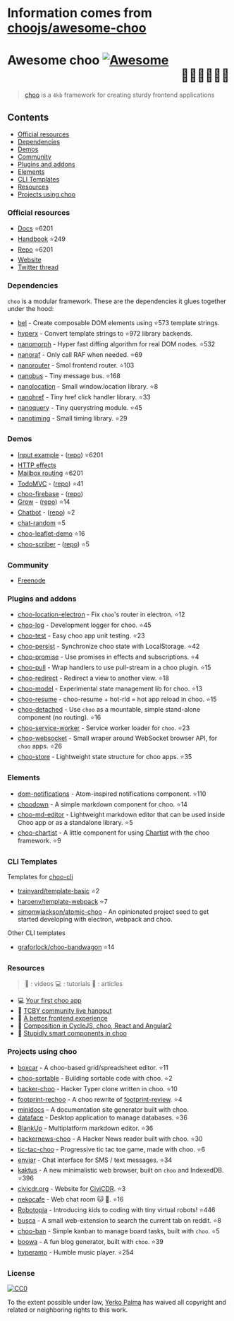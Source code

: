 # Information comes from [choojs/awesome-choo](https://github.com/choojs/awesome-choo)
# Awesome choo [![Awesome](https://cdn.rawgit.com/sindresorhus/awesome/d7305f38d29fed78fa85652e3a63e154dd8e8829/media/badge.svg)](https://github.com/sindresorhus/awesome) <div align="right">:steam_locomotive::train::train::train::train::train:</div>

> [choo](https://choo.io/) is a `4kb` framework for creating
> sturdy frontend applications

## Contents

- [Official resources](#official-resources)
- [Dependencies](#dependencies)
- [Demos](#demos)
- [Community](#community)
- [Plugins and addons](#plugins-and-addons)
- [Elements](#elements)
- [CLI Templates](#cli-templates)
- [Resources](#resources)
- [Projects using choo](#projects-using-choo)

### Official resources

- [Docs](https://github.com/yoshuawuyts/choo/blob/master/README.md) :star:6201
- [Handbook](https://github.com/yoshuawuyts/choo-handbook) :star:249
- [Repo](https://github.com/yoshuawuyts/choo) :star:6201
- [Website](https://choo.io/)
- [Twitter thread](https://twitter.com/yoshuawuyts/status/730087077803528193)

### Dependencies
`choo` is a modular framework. These are the dependencies it glues together
under the hood:

- [bel](https://github.com/shama/bel) - Create composable DOM elements using :star:573
  template strings.
- [hyperx](https://github.com/substack/hyperx) - Convert template strings to :star:972
  library backends.
- [nanomorph](https://github.com/choojs/nanomorph) - Hyper fast diffing algorithm for real DOM nodes. :star:532
- [nanoraf](https://github.com/yoshuawuyts/nanoraf) - Only call RAF when needed. :star:69
- [nanorouter](https://github.com/choojs/nanorouter) - Smol frontend router. :star:103
- [nanobus](https://github.com/choojs/nanobus) - Tiny message bus. :star:168
- [nanolocation](https://github.com/choojs/nanolocation) - Small window.location library. :star:8
- [nanohref](https://github.com/choojs/nanohref) - Tiny href click handler library. :star:33
- [nanoquery](https://github.com/choojs/nanoquery) - Tiny querystring module. :star:45
- [nanotiming](https://github.com/choojs/nanotiming) - Small timing library. :star:29

### Demos

- [Input example](http://requirebin.com/?gist=e589473373b3100a6ace29f7bbee3186) - ([repo](https://github.com/yoshuawuyts/choo/tree/master/examples/title)) :star:6201
- [HTTP effects](https://hyperdev.com/#!/project/fork-fang)
- [Mailbox routing](https://github.com/yoshuawuyts/choo/tree/master/examples/mailbox) :star:6201
- [TodoMVC](http://shuheikagawa.com/todomvc-choo) - ([repo](https://github.com/shuhei/todomvc-choo)) :star:41
- [choo-firebase](https://choo-firebase-2ec21.firebaseapp.com) - ([repo](https://github.com/mw222rs/choo-firebase))
- [Grow](https://grow.static.land) - ([repo](https://github.com/sethvincent/grow)) :star:14
- [Chatbot](http://chootbot.herokuapp.com) - ([repo](https://github.com/plaey/chatbot)) :star:2
- [chat-random](https://github.com/akiva/chat-random) :star:5
- [choo-leaflet-demo](https://github.com/timwis/choo-leaflet-demo) :star:16
- [choo-scriber](https://zhouhansen.github.io/choo-scriber) - ([repo](https://github.com/ZhouHansen/choo-scriber)) :star:5

### Community

- [Freenode](https://webchat.freenode.net/?channels=choo)

### Plugins and addons

- [choo-location-electron](https://github.com/bcomnes/choo-location-electron) - Fix `choo`'s router in electron. :star:12
- [choo-log](https://github.com/yoshuawuyts/choo-log) - Development logger for choo. :star:45
- [choo-test](https://github.com/mantoni/choo-test) - Easy choo app unit testing. :star:23
- [choo-persist](https://github.com/yoshuawuyts/choo-persist/) - Synchronize choo state with LocalStorage. :star:42
- [choo-promise](https://github.com/rahatarmanahmed/choo-promise) - Use promises in effects and subscriptions. :star:4
- [choo-pull](https://github.com/yoshuawuyts/choo-pull) - Wrap handlers to use pull-stream in a choo plugin. :star:15
- [choo-redirect](https://github.com/yoshuawuyts/choo-redirect) - Redirect a view to another view. :star:18
- [choo-model](https://github.com/yoshuawuyts/choo-model) - Experimental state management lib for choo. :star:13
- [choo-resume](https://github.com/bengourley/choo-resume) - choo-resume + hot-rld = hot app reload in choo. :star:15
- [choo-detached](https://github.com/graforlock/choo-detached) - Use `choo` as a mountable, simple stand-alone component (no routing). :star:16
- [choo-service-worker](https://github.com/choojs/choo-service-worker) - Service worker loader for `choo`. :star:23
- [choo-websocket](https://github.com/YerkoPalma/choo-websocket) - Small wraper around WebSocket browser API, for `choo` apps. :star:26
- [choo-store](https://github.com/ungoldman/choo-store) - Lightweight state structure for choo apps. :star:35

### Elements

- [dom-notifications](https://github.com/finnp/dom-notifications) - Atom-inspired notifications component. :star:110
- [choodown](https://github.com/trainyard/choodown) - A simple markdown component for choo. :star:14
- [choo-md-editor](https://github.com/dbtek/choo-md-editor) - Lightweight markdown editor that can be used inside Choo app or as a standalone library. :star:5
- [choo-chartist](https://github.com/rexmortus/choo-chartist) - A little component for using [Chartist](https://gionkunz.github.io/chartist-js/) with the choo framework. :star:9

### CLI Templates

Templates for [choo-cli](https://github.com/trainyard/choo-cli)

- [trainyard/template-basic](https://github.com/trainyard/template-basic) :star:2
- [haroenv/template-webpack](https://github.com/haroenv/template-webpack) :star:7
- [simonwjackson/atomic-choo](https://github.com/simonwjackson/atomic-choo) - An opinionated project seed to get started developing with electron, webpack and choo.

Other CLI templates
- [graforlock/choo-bandwagon](https://github.com/graforlock/choo-bandwagon) :star:14

### Resources
> :movie_camera: : videos
> :computer: : tutorials
> :book: : articles

- :computer: [Your first choo app](https://yoshuawuyts.gitbooks.io/choo/content/02_your_first_app.html)
- :movie_camera: [TCBY community live hangout](https://www.youtube.com/watch?v=a97Mw2z1SAI)
- :book: [A better frontend experience](https://medium.com/@yoshuawuyts/a-better-frontend-experience-7b0498c85658)
- :book: [Composition in CycleJS, choo, React and Angular2](http://blog.krawaller.se/posts/composition-in-cyclejs-choo-react-and-angular2)
- :book: [Stupidly smart components in choo](http://blog.krawaller.se/posts/stupidly-smart-components-in-choo)

### Projects using choo

- [boxcar](https://github.com/toddself/boxcar) - A choo-based grid/spreadsheet editor. :star:11
- [choo-sortable](https://github.com/willkessler/choo-sortable) - Building sortable code with choo. :star:2
- [hacker-choo](https://github.com/mw222rs/hacker-choo) - Hacker Typer clone written in choo. :star:10
- [footprint-rechoo](https://github.com/npeihl/footprint-rechoo) - A choo rewrite of [footprint-review](http://github.com/sjcgis/footprint-review). :star:4
- [minidocs](https://github.com/freeman-lab/minidocs) – A documentation site generator built with choo.
- [dataface](https://github.com/timwis/dataface) - Desktop application to manage databases. :star:36
- [BlankUp](https://github.com/HoverBaum/BlankUp-Electron) - Multiplatform markdown editor. :star:36
- [hackernews-choo](https://github.com/kvnneff/hackernews-choo) - A Hacker News reader built with choo. :star:30
- [tic-tac-choo](https://github.com/YerkoPalma/tic-tac-toe) - Progressive tic tac toe game, made with choo. :star:6
- [enviar](https://github.com/timwis/enviar) - Chat interface for SMS / text messages. :star:34
- [kaktus](https://github.com/kaktus/kaktus) - A new minimalistic web browser, built on `choo` and IndexedDB. :star:396
- [civicdr.org](https://github.com/CiviCDR/civicdr.org) - Website for [CiviCDR](https://civicdr.org/). :star:3
- [nekocafe](https://github.com/notenoughneon/nekocafe) - Web chat room :cat: :speech_balloon:. :star:16
- [Robotopia](https://github.com/robotopia-x/robotopia) - Introducing kids to coding with tiny virtual robots! :star:446
- [busca](https://github.com/afk-mcz/busca) - A small web-extension to search the current tab on reddit. :star:8
- [choo-ban](https://github.com/luizbaldi/choo-ban) - Simple kanban to manage board tasks, built with `choo`. :star:5
- [boowa](https://github.com/boowajs/boowa) - A fun blog generator, built with `choo`. :star:39
- [hyperamp](https://github.com/hypermodules/hyperamp) - Humble music player. :star:254

### License

[![CC0](http://mirrors.creativecommons.org/presskit/buttons/88x31/svg/cc-zero.svg)](https://creativecommons.org/publicdomain/zero/1.0/)

To the extent possible under law, [Yerko Palma](https://github.com/YerkoPalma) has waived all copyright and related or neighboring rights to this work.

